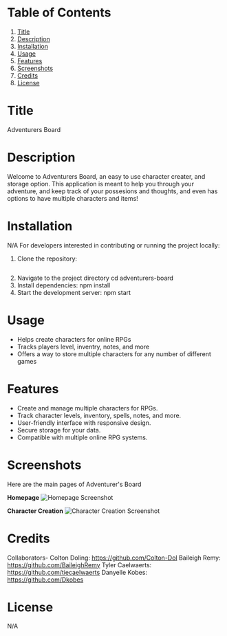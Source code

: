 # Table of Contents
1. [Title](#title)
2. [Description](#description)
3. [Installation](#installation)
4. [Usage](#usage)
5. [Features](#features)
6. [Screenshots](#screenshots)
7. [Credits](#credits)
8. [License](#license)

# Title 
Adventurers Board

# Description
Welcome to Adventurers Board, an easy to use character creater, and storage option. This application is meant to help you through your adventure, and keep track of your possesions and thoughts, and even has options to have multiple characters and items! 

# Installation 
N/A
For developers interested in contributing or running the project locally:  
1. Clone the repository:  
   ```bash
2. Navigate to the project directory
   cd adventurers-board
3. Install dependencies:
   npm install
4. Start the development server:
   npm start

# Usage
- Helps create characters for online RPGs
- Tracks players level, inventry, notes, and more
- Offers a way to store multiple characters for any number of different games

# Features  
- Create and manage multiple characters for RPGs.  
- Track character levels, inventory, spells, notes, and more.  
- User-friendly interface with responsive design.  
- Secure storage for your data.  
- Compatible with multiple online RPG systems. 

# Screenshots
Here are the main pages of Adventurer's Board

**Homepage**
![Homepage Screenshot](/client/src/assets/images/homepagescreenshot.png)

**Character Creation**
![Character Creation Screenshot](/client/src/assets/images/charactercreationscreenshot.png)

# Credits 
Collaborators- 
Colton Doling: https://github.com/Colton-Dol
Baileigh Remy: https://github.com/BaileighRemy
Tyler Caelwaerts: https://github.com/tiecaelwaerts
Danyelle Kobes: https://github.com/Dkobes

# License 
N/A



